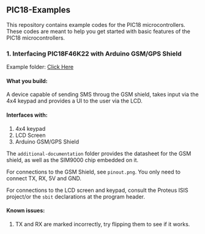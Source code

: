 ## PIC18-Examples

This repository contains example codes for the PIC18 microcontrollers. These codes are meant to help you get started with basic features of the PIC18 microcontrollers.

### 1. Interfacing PIC18F46K22 with Arduino GSM/GPS Shield

Example folder: [Click Here](#)

#### What you build:

A device capable of sending SMS throug the GSM shield, takes input via the 4x4 keypad and provides a UI to the user via the LCD.

#### Interfaces with:
1. 4x4 keypad
2. LCD Screen
3. Arduino GSM/GPS Shield

The `additional-documentation` folder provides the datasheet for the GSM shield, as well as the SIM9000 chip embedded on it.

For connections to the GSM Shield, see `pinout.png`. You only need to connect TX, RX, 5V and GND.

For connections to the LCD screen and keypad, consult the Proteus ISIS project/or the `sbit` declarations at the program header.

#### Known issues:

1. TX and RX are marked incorrectly, try flipping them to see if it works.
